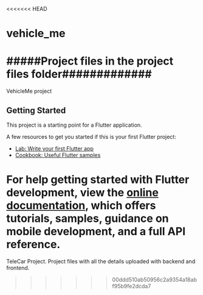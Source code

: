 <<<<<<< HEAD
# vehicle_me

# #####Project files in the project files folder#############

VehicleMe project

## Getting Started

This project is a starting point for a Flutter application.

A few resources to get you started if this is your first Flutter project:

- [Lab: Write your first Flutter app](https://docs.flutter.dev/get-started/codelab)
- [Cookbook: Useful Flutter samples](https://docs.flutter.dev/cookbook)

For help getting started with Flutter development, view the
[online documentation](https://docs.flutter.dev/), which offers tutorials,
samples, guidance on mobile development, and a full API reference.
=======
TeleCar Project.
Project files with all the details uploaded with backend and frontend.
>>>>>>> 00ddd510ab50956c2a9354a18abf95b9fe2dcda7
